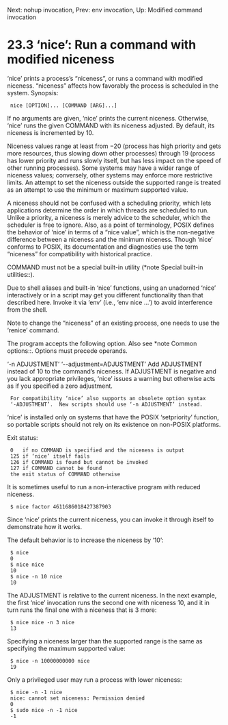 Next: nohup invocation,  Prev: env invocation,  Up: Modified command invocation

23.3 ‘nice’: Run a command with modified niceness
=================================================

‘nice’ prints a process’s “niceness”, or runs a command with modified
niceness.  “niceness” affects how favorably the process is scheduled in
the system.  Synopsis:

     nice [OPTION]... [COMMAND [ARG]...]

   If no arguments are given, ‘nice’ prints the current niceness.
Otherwise, ‘nice’ runs the given COMMAND with its niceness adjusted.  By
default, its niceness is incremented by 10.

   Niceness values range at least from −20 (process has high priority
and gets more resources, thus slowing down other processes) through 19
(process has lower priority and runs slowly itself, but has less impact
on the speed of other running processes).  Some systems may have a wider
range of niceness values; conversely, other systems may enforce more
restrictive limits.  An attempt to set the niceness outside the
supported range is treated as an attempt to use the minimum or maximum
supported value.

   A niceness should not be confused with a scheduling priority, which
lets applications determine the order in which threads are scheduled to
run.  Unlike a priority, a niceness is merely advice to the scheduler,
which the scheduler is free to ignore.  Also, as a point of terminology,
POSIX defines the behavior of ‘nice’ in terms of a “nice value”, which
is the non-negative difference between a niceness and the minimum
niceness.  Though ‘nice’ conforms to POSIX, its documentation and
diagnostics use the term “niceness” for compatibility with historical
practice.

   COMMAND must not be a special built-in utility (*note Special
built-in utilities::).

   Due to shell aliases and built-in ‘nice’ functions, using an
unadorned ‘nice’ interactively or in a script may get you different
functionality than that described here.  Invoke it via ‘env’ (i.e., ‘env
nice ...’) to avoid interference from the shell.

   Note to change the “niceness” of an existing process, one needs to
use the ‘renice’ command.

   The program accepts the following option.  Also see *note Common
options::.  Options must precede operands.

‘-n ADJUSTMENT’
‘--adjustment=ADJUSTMENT’
     Add ADJUSTMENT instead of 10 to the command’s niceness.  If
     ADJUSTMENT is negative and you lack appropriate privileges, ‘nice’
     issues a warning but otherwise acts as if you specified a zero
     adjustment.

     For compatibility ‘nice’ also supports an obsolete option syntax
     ‘-ADJUSTMENT’.  New scripts should use ‘-n ADJUSTMENT’ instead.

   ‘nice’ is installed only on systems that have the POSIX ‘setpriority’
function, so portable scripts should not rely on its existence on
non-POSIX platforms.

   Exit status:

     0   if no COMMAND is specified and the niceness is output
     125 if ‘nice’ itself fails
     126 if COMMAND is found but cannot be invoked
     127 if COMMAND cannot be found
     the exit status of COMMAND otherwise

   It is sometimes useful to run a non-interactive program with reduced
niceness.

     $ nice factor 4611686018427387903

   Since ‘nice’ prints the current niceness, you can invoke it through
itself to demonstrate how it works.

   The default behavior is to increase the niceness by ‘10’:

     $ nice
     0
     $ nice nice
     10
     $ nice -n 10 nice
     10

   The ADJUSTMENT is relative to the current niceness.  In the next
example, the first ‘nice’ invocation runs the second one with niceness
10, and it in turn runs the final one with a niceness that is 3 more:

     $ nice nice -n 3 nice
     13

   Specifying a niceness larger than the supported range is the same as
specifying the maximum supported value:

     $ nice -n 10000000000 nice
     19

   Only a privileged user may run a process with lower niceness:

     $ nice -n -1 nice
     nice: cannot set niceness: Permission denied
     0
     $ sudo nice -n -1 nice
     -1


